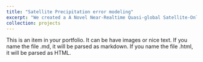 ```yaml
---
title: "Satellite Precipitation error modeling"
excerpt: "We created a A Novel Near-Realtime Quasi-global Satellite-Only Ensemble Precipitation Dataset STREAM-Sat<br/><img src='/assets/4d3abe45-c8db-42ed-8abb-e191b635c82b' width='100px'>"
collection: projects
---
```


This is an item in your portfolio. It can be have images or nice text. If you name the file .md, it will be parsed as markdown. If you name the file .html, it will be parsed as HTML. 
